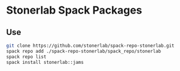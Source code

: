 # Stonerlab Spack Packages

## Use
```bash
git clone https://github.com/stonerlab/spack-repo-stonerlab.git
spack repo add ./spack-repo-stonerlab/spack_repo/stonerlab
spack repo list
spack install stonerlab::jams
